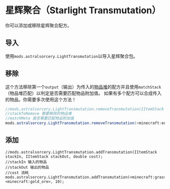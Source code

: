 # 星辉聚合（Starlight Transmutation）

你可以添加或移除星辉聚合配方。


## 导入
使用`mods.astralsorcery.LightTransmutation`以导入星辉聚合包。 

## 移除
这个方法移除第一个`output`（输出）为传入的[物品堆](/Vanilla/Items/IItemStack/)的配方并且使用`matchStack`（物品堆匹配）以判定是否需要匹配物品附加值。
如果有多个配方可以合成传入的物品，你需要多次使用这个方法！

```JAVA
//mods.astralsorcery.LightTransmutation.removeTransmutation(IItemStack stackToRemove, boolean matchMeta);
//stackToRemove 需要移除的物品堆
//matchMeta 是否需要匹配物品附加值
mods.astralsorcery.LightTransmutation.removeTransmutation(<minecraft:end_stone>, false);
```

## 添加
```
//mods.astralsorcery.LightTransmutation.addTransmutation(IItemStack stackIn, IItemStack stackOut, double cost);
//stackIn 输入的物品
//stackOut 输出的物品
//cost 消耗
mods.astralsorcery.LightTransmutation.addTransmutation(<minecraft:grass>, <minecraft:gold_ore>, 10);
```
